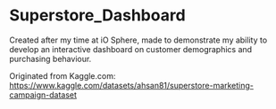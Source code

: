 # Superstore_Dashboard
Created after my time at iO Sphere, made to demonstrate my ability to develop an interactive dashboard on customer demographics and purchasing behaviour.

Originated from Kaggle.com: https://www.kaggle.com/datasets/ahsan81/superstore-marketing-campaign-dataset
